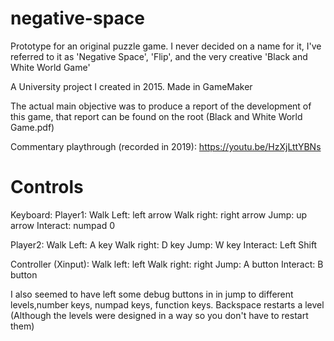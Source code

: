 # negative-space
Prototype for an original puzzle game.
I never decided on a name for it, I've referred to it as 'Negative Space', 'Flip', and the very creative 'Black and White World Game'

A University project I created in 2015.
Made in GameMaker

The actual main objective was to produce a report of the development of this game, that report can be found on the root (Black and White World Game.pdf)

Commentary playthrough (recorded in 2019):
https://youtu.be/HzXjLttYBNs

# Controls

Keyboard:
Player1:
Walk Left: left arrow
Walk right: right arrow
Jump: up arrow
Interact: numpad 0

Player2:
Walk Left: A key
Walk right: D key
Jump: W key
Interact: Left Shift

Controller (Xinput):
Walk left: left
Walk right: right
Jump: A button
Interact: B button

I also seemed to have left some debug buttons in in jump to different levels,number keys, numpad keys, function keys.
Backspace restarts a level (Although the levels were designed in a way so you don't have to restart them)
